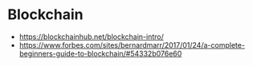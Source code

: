 # Blockchain

- https://blockchainhub.net/blockchain-intro/
- https://www.forbes.com/sites/bernardmarr/2017/01/24/a-complete-beginners-guide-to-blockchain/#54332b076e60
